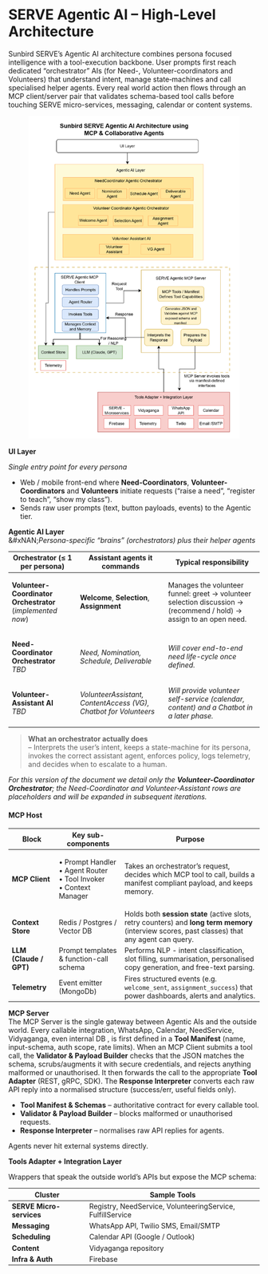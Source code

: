 # SERVE Agentic AI – High-Level Architecture

Sunbird SERVE’s Agentic AI architecture combines persona focused intelligence with a tool-execution backbone. User prompts first reach dedicated “orchestrator” AIs (for Need-, Volunteer-coordinators and Volunteers) that understand intent, manage state‐machines and call specialised helper agents. Every real world action then flows through an MCP client/server pair that validates schema-based tool calls before touching SERVE micro-services, messaging, calendar or content systems.

<figure><img src="../.gitbook/assets/SERVE - Agentic AI.drawio (1).png" alt=""><figcaption></figcaption></figure>

**UI Layer**

_Single entry point for every persona_

* Web / mobile front-end where **Need-Coordinators**, **Volunteer-Coordinators** and **Volunteers** initiate requests (“raise a need”, “register to teach”, “show my class”).
* Sends raw user prompts (text, button payloads, events) to the Agentic tier.

**Agentic AI Layer**\
&#xNAN;_&#x50;ersona-specific “brains” (orchestrators) plus their helper agents_

| Orchestrator (≤ 1 per persona)                                                           | Assistant agents it commands                                     | Typical responsibility                                                                                              |
| ---------------------------------------------------------------------------------------- | ---------------------------------------------------------------- | ------------------------------------------------------------------------------------------------------------------- |
| <p><strong>Volunteer-Coordinator Orchestrator</strong><br>(<em>implemented now</em>)</p> | **Welcome**, **Selection**, **Assignment**                       | Manages the volunteer funnel: greet → volunteer selection discussion → (recommend / hold) → assign to an open need. |
| <p><strong>Need-Coordinator Orchestrator</strong><br><em>TBD</em></p>                    | _Need, Nomination, Schedule, Deliverable_                        | _Will cover end-to-end need life-cycle once defined._                                                               |
| <p><strong>Volunteer-Assistant AI</strong><br><em>TBD</em></p>                           | _VolunteerAssistant, ContentAccess (VG), Chatbot for Volunteers_ | _Will provide volunteer self-service (calendar, content) and a Chatbot in a later phase._                           |
|                                                                                          |                                                                  |                                                                                                                     |

> **What an orchestrator actually does**\
> – Interprets the user’s intent, keeps a state-machine for its persona, invokes the correct assistant agent, enforces policy, logs telemetry, and decides when to escalate to a human.

_For this version of the document we detail only the **Volunteer-Coordinator Orchestrator**; the Need-Coordinator and Volunteer-Assistant rows are placeholders and will be expanded in subsequent iterations._

#### MCP Host&#x20;

| Block                  | Key sub-components                                                               | Purpose                                                                                                                                         |
| ---------------------- | -------------------------------------------------------------------------------- | ----------------------------------------------------------------------------------------------------------------------------------------------- |
| **MCP Client**         | <p>• Prompt Handler<br>• Agent Router<br>• Tool Invoker<br>• Context Manager</p> | Takes an orchestrator’s request, decides which MCP tool to call, builds a manifest compliant payload, and keeps  memory.                        |
| **Context Store**      | Redis / Postgres / Vector DB                                                     | Holds both **session state** (active slots, retry counters) and **long term memory** (interview scores, past classes) that any agent can query. |
| **LLM (Claude / GPT)** | Prompt templates & function-call schema                                          | Performs NLP -  intent classification, slot filling, summarisation, personalised copy generation, and free-text parsing.                        |
| **Telemetry**          | Event emitter (MongoDb)                                                          | Fires structured events (e.g. `welcome_sent`, `assignment_success`) that power dashboards, alerts and analytics.                                |

**MCP Server**\
The MCP Server is the single gateway between Agentic AIs and the outside world. Every callable integration, WhatsApp, Calendar, NeedService, Vidyaganga, even internal DB , is first defined in a **Tool Manifest** (name, input-schema, auth scope, rate limits). When an MCP Client submits a tool call, the **Validator & Payload Builder** checks that the JSON matches the schema, scrubs/augments it with secure credentials, and rejects anything malformed or unauthorised. It then forwards the call to the appropriate **Tool Adapter** (REST, gRPC, SDK). The **Response Interpreter** converts each raw API reply into a normalised structure (success/err, useful fields only).&#x20;

* **Tool Manifest & Schemas** – authoritative contract for every callable tool.
* **Validator & Payload Builder** – blocks malformed or unauthorised requests.
* **Response Interpreter** – normalises raw API replies for agents.

Agents never hit external systems directly.

**Tools Adapter + Integration Layer**

Wrappers that speak the outside world’s APIs but expose the MCP schema:

| Cluster                  | Sample Tools                                               |
| ------------------------ | ---------------------------------------------------------- |
| **SERVE Micro-services** | Registry, NeedService, VolunteeringService, FulfillService |
| **Messaging**            | WhatsApp API, Twilio SMS, Email/SMTP                       |
| **Scheduling**           | Calendar API (Google / Outlook)                            |
| **Content**              | Vidyaganga repository                                      |
| **Infra & Auth**         | Firebase                                                   |
